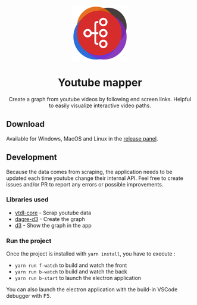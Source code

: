 <p align="center"><img width="150" src="./.repo/youtube-mapper-icon.png" alt="Youtube Mapper logo"></p>

<h1 align="center">Youtube mapper</h1>
<p align="center">Create a graph from youtube videos by following end screen links. Helpful to easily visualize interactive video paths.</p>

## Download

Available for Windows, MacOS and Linux in the [release panel](https://github.com/Elliot67/youtube-mapper/releases).

## Development

Because the data comes from scraping, the application needs to be updated each time youtube change their internal API. Feel free to create issues and/or PR to report any errors or possible improvements.

### Libraries used

- [ytdl-core](https://github.com/fent/node-ytdl-core) - Scrap youtube data
- [dagre-d3](https://github.com/dagrejs/dagre-d3) - Create the graph
- [d3](https://github.com/d3/d3) - Show the graph in the app

### Run the project

Once the project is installed with `yarn install`, you have to execute :

- `yarn run f-watch` to build and watch the front
- `yarn run b-watch` to build and watch the back
- `yarn run b-start` to launch the electron application

You can also launch the electron application with the build-in VSCode debugger with <kbd>F5</kbd>.
